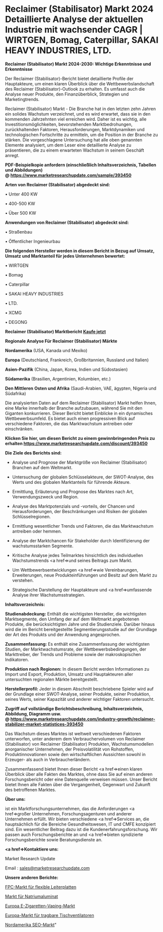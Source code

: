 # Reclaimer (Stabilisator) Markt 2024 Detaillierte Analyse der aktuellen Industrie mit wachsender CAGR | WIRTGEN, Bomag, Caterpillar, SAKAI HEAVY INDUSTRIES, LTD.

<strong>Reclaimer (Stabilisator) Markt 2024-2030: Wichtige Erkenntnisse und Erkenntnisse</strong>

Der Reclaimer (Stabilisator)-Bericht bietet detaillierte Profile der Hauptakteure, um einen klaren Überblick über die Wettbewerbslandschaft des Reclaimer (Stabilisator)-Outlook zu erhalten. Es umfasst auch die Analyse neuer Produkte, den Finanzüberblick, Strategien und Marketingtrends.

Reclaimer (Stabilisator) Markt - Die Branche hat in den letzten zehn Jahren ein solides Wachstum verzeichnet, und es wird erwartet, dass sie in den kommenden Jahrzehnten viel erreichen wird. Daher ist es wichtig, alle Investitionsmöglichkeiten, bevorstehenden Marktbedrohungen, zurückhaltenden Faktoren, Herausforderungen, Marktdynamiken und technologischen Fortschritte zu ermitteln, um die Position in der Branche zu stärken. Die vorgeschlagene Untersuchung hat alle oben genannten Elemente analysiert, um dem Leser eine detaillierte Analyse zu präsentieren, die zu einem erwarteten Wachstum in seinem Geschäft anregt.

<strong><b>PDF-Beispielkopie anfordern (einschließlich Inhaltsverzeichnis, Tabellen und Abbildungen) @ </b></strong><strong><a href=https://www.marketresearchupdate.com/sample/393450><strong>https://www.marketresearchupdate.com/sample/393450</u></a></strong></strong>

<strong>Arten von Reclaimer (Stabilisator) abgedeckt sind:</strong>

• Unter 400 KW

• 400-500 KW

• Über 500 KW

<strong>Anwendungen von Reclaimer (Stabilisator) abgedeckt sind:</strong>

• Straßenbau

• Öffentlicher Ingenieurbau

<strong>Die folgenden Hersteller werden in diesem Bericht in Bezug auf Umsatz, Umsatz und Marktanteil für jedes Unternehmen bewertet:</strong>

• WIRTGEN

• Bomag

• Caterpillar

• SAKAI HEAVY INDUSTRIES

• LTD.

• XCMG

• DEGONG

<strong>Reclaimer (Stabilisator) Marktbericht <a href=https://www.marketresearchupdate.com/buynow/393450>Kaufe jetzt</a></strong>

<strong>Regionale Analyse Für Reclaimer (Stabilisator) Märkte</strong>

<strong>Nordamerika</strong> (USA, Kanada und Mexiko)

<strong>Europa</strong> (Deutschland, Frankreich, Großbritannien, Russland und Italien)

<strong>Asien-Pazifik</strong> (China, Japan, Korea, Indien und Südostasien)

<strong>Südamerika</strong> (Brasilien, Argentinien, Kolumbien, etc.)

<strong>Den Mittleren</strong> <strong>Osten und Afrika</strong> (Saudi-Arabien, VAE, ägypten, Nigeria und Südafrika)

Die analysierten Daten auf dem Reclaimer (Stabilisator) Markt helfen Ihnen, eine Marke innerhalb der Branche aufzubauen, während Sie mit den Giganten konkurrieren. Dieser Bericht bietet Einblicke in ein dynamisches Wettbewerbsumfeld. Es bietet auch einen progressiven Blick auf verschiedene Faktoren, die das Marktwachstum antreiben oder einschränken.

<strong>Klicken Sie hier, um diesen Bericht zu einem gewinnbringenden Preis zu erhalten
</strong><strong><a href=https://www.marketresearchupdate.com/discount/393450>https://www.marketresearchupdate.com/discount/393450</b></u></strong></a>

<strong>Die Ziele des Berichts sind:</strong>

- Analyse und Prognose der Marktgröße von Reclaimer (Stabilisator) Branchen auf dem Weltmarkt.

- Untersuchung der globalen Schlüsselakteure, der SWOT-Analyse, des Werts und des globalen Marktanteils für führende Akteure.

- Ermittlung, Erläuterung und Prognose des Marktes nach Art, Verwendungszweck und Region.

- Analyse des Marktpotenzials und -vorteils, der Chancen und Herausforderungen, der Beschränkungen und Risiken der globalen Schlüsselregionen.

- Ermittlung wesentlicher Trends und Faktoren, die das Marktwachstum antreiben oder hemmen.

- Analyse der Marktchancen für Stakeholder durch Identifizierung der wachstumsstarken Segmente.

- Kritische Analyse jedes Teilmarktes hinsichtlich des individuellen Wachstumstrends <a href=>und</a> seines Beitrags zum Markt.

- Um Wettbewerbsentwicklungen <a href=>wie</a> Vereinbarungen, Erweiterungen, neue Produkteinführungen und Besitz auf dem Markt zu verstehen.

- Strategische Darstellung der Hauptakteure und <a href=>umfas</a>sende Analyse ihrer Wachstumsstrategien.

<strong>Inhaltsverzeichnis:</strong>

<strong>Studienabdeckung:</strong> Enthält die wichtigsten Hersteller, die wichtigsten Marktsegmente, den Umfang der auf dem Weltmarkt angebotenen Produkte, die berücksichtigten Jahre und die Studienziele. Darüber hinaus wird die im Bericht bereitgestellte Segmentierungsstudie auf der Grundlage der Art des Produkts und der Anwendung angesprochen.

<strong>Zusammenfassung:</strong> Es enthält eine Zusammenfassung der wichtigsten Studien, der Marktwachstumsrate, der Wettbewerbsbedingungen, der Markttreiber, der Trends und Probleme sowie der makroskopischen Indikatoren.

<strong>Produktion nach Regionen:</strong> In diesem Bericht werden Informationen zu Import und Export, Produktion, Umsatz und Hauptakteuren aller untersuchten regionalen Märkte bereitgestellt.

<strong>Herstellerprofil:</strong> Jeder in diesem Abschnitt beschriebene Spieler wird auf der Grundlage einer SWOT-Analyse, seiner Produkte, seiner Produktion, seines Werts, seiner Kapazität und anderer wichtiger Faktoren untersucht.

<strong><b>Zugriff auf vollständige Berichtsbeschreibung, Inhaltsverzeichnis, Abbildung, Diagramm usw. @ </b></strong><strong><a href=https://www.marketresearchupdate.com/industry-growth/reclaimer-stabilizer-market-statistices-393450>https://www.marketresearchupdate.com/industry-growth/reclaimer-stabilizer-market-statistices-393450</a></strong>

Das Wachstum dieses Marktes ist weltweit verschiedenen Faktoren unterworfen, unter anderem dem Verbrauchervolumen von Reclaimer (Stabilisator) von Reclaimer (Stabilisator) Produkten, Wachstumsmodellen anorganischer Unternehmen, der Preisvolatilität von Rohstoffen, Produktinnovationen sowie den wirtschaftlichen Aussichten sowohl in Erzeuger- als auch in Verbraucherländern.

Zusammenfassend bietet Ihnen dieser Bericht <a href=>einen</a> klaren Überblick über alle Fakten des Marktes, ohne dass Sie auf einen anderen Forschungsbericht oder eine Datenquelle verweisen müssen. Unser Bericht bietet Ihnen alle Fakten über die Vergangenheit, Gegenwart und Zukunft des betroffenen Marktes.

<strong>Über uns:</strong>

 ist ein Marktforschungsunternehmen, das die Anforderungen <a href=>großer</a> Unternehmen, Forschungsagenturen und anderer Unternehmen erfüllt. Wir bieten verschiedene <a href=>Services</a> an, die hauptsächlich für die Bereiche Gesundheitswesen, IT und CMFE konzipiert sind. Ein wesentlicher Beitrag dazu ist die Kundenerfahrungsforschung. Wir passen auch Forschungsberichte an und <a href=>bieten</a> syndizierte Forschungsberichte sowie Beratungsdienste an.

<strong><a href=>Kontaktiere uns:</a></strong>

Market Research Update

Email : sales@marketresearchupdate.com

<strong>Unsere anderen Berichte:</strong>

<a href=https://www.linkedin.com/pulse/flexible-printed-circuit-board-fpc-market-opportunities>FPC-Markt für flexible Leiterplatten</a>

<a href=https://www.linkedin.com/pulse/sodium-aluminate-market-outlooks-2023>Markt für Natriumaluminat</a>

<a href=https://www.linkedin.com/pulse/europe-e-cigarette-vaping-market-size-exclusive-report>Europa E-Zigaretten-Vaping-Markt</a>

<a href=https://www.linkedin.com/pulse/europe-portable-desk-fans-market-2023-new-comprehensive>Europa-Markt für tragbare Tischventilatoren</a>

<a href=https://www.linkedin.com/pulse/north-america-seo-market-2023-brief-regionwise>Nordamerika SEO-Markt</a>"
